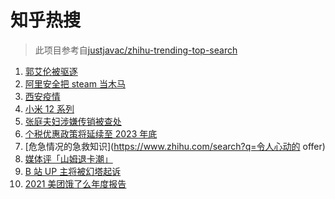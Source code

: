 # 知乎热搜

> 此项目参考自[justjavac/zhihu-trending-top-search](https://github.com/justjavac/zhihu-trending-top-search/blob/main/utils.ts)

<!-- BEGIN -->
  <!-- 最后更新时间:Thu Dec 30 2021 10:12:28 GMT+0000 (Coordinated Universal Time) -->
  1. [郭艾伦被驱逐](https://www.zhihu.com/search?q=郭艾伦被驱逐)
1. [阿里安全把 steam 当木马](https://www.zhihu.com/search?q=steam)
1. [西安疫情](https://www.zhihu.com/search?q=西安疫情)
1. [小米 12 系列](https://www.zhihu.com/search?q=小米12)
1. [张庭夫妇涉嫌传销被查处](https://www.zhihu.com/search?q=张庭)
1. [个税优惠政策将延续至 2023 年底](https://www.zhihu.com/search?q=个人所得税优惠政策)
1. [危急情况的急救知识](https://www.zhihu.com/search?q=令人心动的 offer)
1. [媒体评「山姆退卡潮」](https://www.zhihu.com/search?q=山姆退卡潮)
1. [B 站 UP 主将被幻塔起诉](https://www.zhihu.com/search?q=幻塔)
1. [2021 美团饿了么年度报告](https://www.zhihu.com/search?q=美团年度报告)
  <!-- END -->